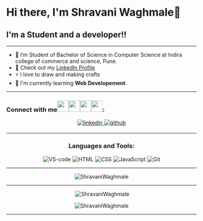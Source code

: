 # Hi there, I'm **Shravani Waghmale**👋 

## I'm a Student and a developer!!

---

- 🌱 I’m Student of Bachelor of Science in Computer Science at Indira college of commerce and science, Pune.
- 🔭 Check out my <a target="_blank" href="https://www.linkedin.com/in/shravani-waghmale-5090b7284/">LinkedIn Profile</a>
- ⚡ I love to draw and making crafts
- 🌱 I'm currently learning **Web Developement**.

---

### Connect with me<img src="https://emoji.slack-edge.com/T0172CCPGUW/party-blob/d7253707fa13e9ee.gif" width="30"/><img src="https://emoji.slack-edge.com/T0172CCPGUW/party-blob/d7253707fa13e9ee.gif" width="30"/><img src="https://emoji.slack-edge.com/T0172CCPGUW/party-blob/d7253707fa13e9ee.gif" width="30"/><img src="https://emoji.slack-edge.com/T0172CCPGUW/party-blob/d7253707fa13e9ee.gif" width="30"/>:

<div align="center">
 <a href="https://www.linkedin.com/in/shravani-waghmale-5090b7284/" target="_blank">
<img src=https://img.shields.io/badge/linkedin-%231E77B5.svg?&style=for-the-badge&logo=linkedin&logoColor=white alt=linkedin style="margin-bottom: 5px;" />
</a>
<a href="https://github.com/ShravaniWaghmale" target="_blank">
<img src=https://img.shields.io/badge/github-%2324292e.svg?&style=for-the-badge&logo=github&logoColor=white alt=github style="margin-bottom: 5px;" />
</a>

---

### Languages and Tools:

<img alt="VS-code" src="https://img.icons8.com/color/48/000000/visual-studio-code-2019.png"/>
<img alt="HTML" src="https://img.icons8.com/color/48/000000/html-5--v1.png"/>
<img alt="CSS" src="https://img.icons8.com/color/48/000000/css3.png"/>
<img alt="JavaScript" src="https://img.icons8.com/color/48/000000/javascript--v1.png"/>
<img alt="Git" src="https://img.icons8.com/color/48/000000/git.png"/>


---

<p><img align="center" src="https://github-readme-stats.vercel.app/api/top-langs?username=ShravaniWaghmale&show_icons=true&locale=en&layout=compact" alt="ShravaniWaghmale" /></p>

---

<p display="flex" justify-content="space-between" >&nbsp;<img src="https://github-readme-stats.vercel.app/api?username=ShravaniWaghmale&show_icons=true&locale=en" alt="ShravaniWaghmale" />

<img  src="https://github-readme-streak-stats.herokuapp.com/?user=ShravaniWaghmale&" alt="ShravaniWaghmale " /></p>

---
